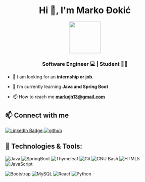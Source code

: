 <h1 align="center">Hi 👋, I'm Marko Đokić</h1>
<div id="header" align="center">
  <img src="https://media.giphy.com/media/M9gbBd9nbDrOTu1Mqx/giphy.gif" width="100"/>
</div>
<h3 align="center">Software Engineer 💻 | Student 👨‍🎓</h3>

- 🤝 I am looking for an **internship or job.**

- 🌱 I’m currently learning **Java and Spring Boot**

- 📫 How to reach me **markojh13@gmail.com**

 ## 📫 Connect with me
 
<p align="left">

  <a href="https://www.linkedin.com/in/marko-djokic13/">
    <img align="center" src="https://img.shields.io/badge/LinkedIn-blue?style=for-the-badge&logo=linkedin&logoColor=white" alt="LinkedIn Badge" />
  </a>
  <a href="https://github.com/marko-cpu/">
    <img align="center" src="https://camo.githubusercontent.com/b2d1ae072c968dbeaf2232f0e1071ae5a7b218b11caec1ae5c69c10ef370a3cc/68747470733a2f2f696d672e736869656c64732e696f2f62616467652f6769746875622d2532333234323932652e7376673f267374796c653d666f722d7468652d6261646765266c6f676f3d676974687562266c6f676f436f6c6f723d7768697465" alt="github" data-canonical-src="https://img.shields.io/badge/github-%2324292e.svg?&amp;style=for-the-badge&amp;logo=github&amp;logoColor=white" style="max-width: 100%;" class="hoverZoomLink" />
  </a>
</p>

## 💼 Technologies & Tools:

 ![Java](https://img.shields.io/badge/Java-ED8B00?style=for-the-badge&logo=java&logoColor=white)
![SpringBoot](https://img.shields.io/static/v1?style=for-the-badge&message=SpringBoot&color=gray&logo=SpringBoot&logoColor=green&label=)
![Thymeleaf](https://img.shields.io/static/v1?style=for-the-badge&message=Thymeleaf&color=gray&logo=Thymeleaf&logoColor=green&label=)
![Git](https://img.shields.io/static/v1?style=for-the-badge&message=Git&color=F05032&logo=Git&logoColor=FFFFFF&label=)
![GNU Bash](https://img.shields.io/static/v1?style=for-the-badge&message=GNU+Bash&color=4EAA25&logo=GNU+Bash&logoColor=FFFFFF&label=)
![HTML5](https://img.shields.io/static/v1?style=for-the-badge&message=html5&color=eab676&logo=HTML5&logoColor=ORANGE&label=)
![JavaScript](https://img.shields.io/static/v1?style=for-the-badge&message=JavaScript&color=222222&logo=JavaScript&logoColor=F7DF1E&label=)

 ![Bootstrap](https://img.shields.io/static/v1?style=for-the-badge&message=Bootstrap&color=7952B3&logo=Bootstrap&logoColor=FFFFFF&label=)
![MySQL](https://img.shields.io/static/v1?style=for-the-badge&message=MySQL&color=4479A1&logo=MySQL&logoColor=FFFFFF&label=)
![React](https://img.shields.io/badge/react-%2320232a.svg?style=for-the-badge&logo=react&logoColor=%2361DAFB)
![Python](https://img.shields.io/static/v1?style=for-the-badge&message=Python&color=3776AB&logo=Python&logoColor=FFFFFF&label=)
